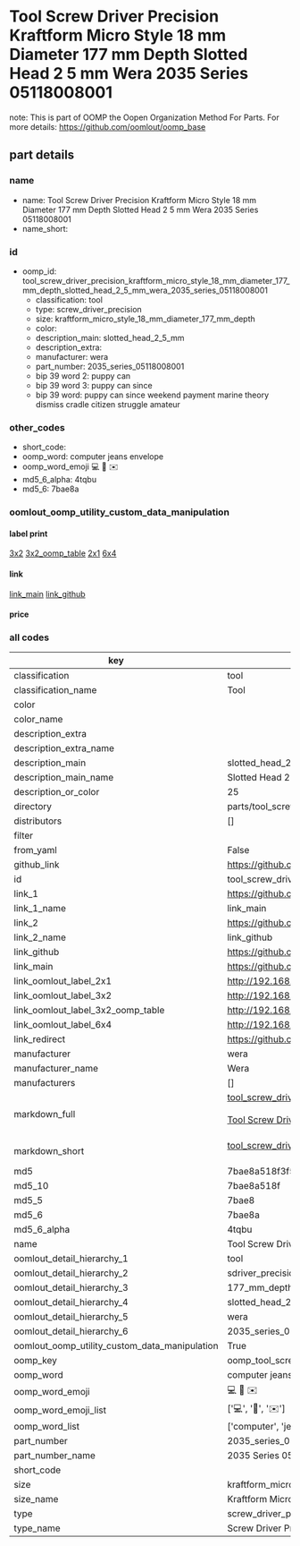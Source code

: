 # Tool Screw Driver Precision Kraftform Micro Style 18 mm Diameter 177 mm Depth Slotted Head 2 5 mm Wera 2035 Series 05118008001  

note: This is part of OOMP the Oopen Organization Method For Parts. For more details: https://github.com/oomlout/oomp_base

##  part details
  







### name
* name: Tool Screw Driver Precision Kraftform Micro Style 18 mm Diameter 177 mm Depth Slotted Head 2 5 mm Wera 2035 Series 05118008001
* name_short: 
### id
* oomp_id: tool_screw_driver_precision_kraftform_micro_style_18_mm_diameter_177_mm_depth_slotted_head_2_5_mm_wera_2035_series_05118008001
  * classification: tool
  * type: screw_driver_precision
  * size: kraftform_micro_style_18_mm_diameter_177_mm_depth
  * color: 
  * description_main: slotted_head_2_5_mm
  * description_extra: 
  * manufacturer: wera
  * part_number: 2035_series_05118008001
  * bip 39 word 2: puppy can
  * bip 39 word 3: puppy can since
  * bip 39 word: puppy can since weekend payment marine theory dismiss cradle citizen struggle amateur

### other_codes
* short_code: 
* oomp_word: computer jeans envelope
* oomp_word_emoji :computer: :jeans: :envelope:
* md5_6_alpha: 4tqbu
* md5_6: 7bae8a






### oomlout_oomp_utility_custom_data_manipulation
#### label print
[3x2](http://192.168.1.245:1112/?label=oomp%204tqbu)
[3x2_oomp_table](http://192.168.1.108:1112/?label=oomp%204tqbu)
[2x1](http://192.168.1.242:1112/?label=oomp%204tqbu)
[6x4](http://192.168.1.55:1112/?label=oomp%204tqbu)    

#### link

[link_main](https://github.com/oomlout/oomlout_oomp_version_1_messy/tree/main/parts/tool_screw_driver_precision_kraftform_micro_style_18_mm_diameter_177_mm_depth_slotted_head_2_5_mm_wera_2035_series_05118008001) [link_github](https://github.com/oomlout/oomlout_oomp_version_1_messy/tree/main/parts/tool_screw_driver_precision_kraftform_micro_style_18_mm_diameter_177_mm_depth_slotted_head_2_5_mm_wera_2035_series_05118008001)                             

#### price







### all codes 
| key | value |  
| --- | --- |  
| classification | tool |  
| classification_name | Tool |  
| color |  |  
| color_name |  |  
| description_extra |  |  
| description_extra_name |  |  
| description_main | slotted_head_2_5_mm |  
| description_main_name | Slotted Head 2 5 mm |  
| description_or_color | 25 |  
| directory | parts/tool_screw_driver_precision_kraftform_micro_style_18_mm_diameter_177_mm_depth_slotted_head_2_5_mm_wera_2035_series_05118008001 |  
| distributors | [] |  
| filter |  |  
| from_yaml | False |  
| github_link | https://github.com/oomlout/oomlout_oomp_part_src/tree/main/parts/tool_screw_driver_precision_kraftform_micro_style_18_mm_diameter_177_mm_depth_slotted_head_2_5_mm_wera_2035_series_05118008001 |  
| id | tool_screw_driver_precision_kraftform_micro_style_18_mm_diameter_177_mm_depth_slotted_head_2_5_mm_wera_2035_series_05118008001 |  
| link_1 | https://github.com/oomlout/oomlout_oomp_version_1_messy/tree/main/parts/tool_screw_driver_precision_kraftform_micro_style_18_mm_diameter_177_mm_depth_slotted_head_2_5_mm_wera_2035_series_05118008001 |  
| link_1_name | link_main |  
| link_2 | https://github.com/oomlout/oomlout_oomp_version_1_messy/tree/main/parts/tool_screw_driver_precision_kraftform_micro_style_18_mm_diameter_177_mm_depth_slotted_head_2_5_mm_wera_2035_series_05118008001 |  
| link_2_name | link_github |  
| link_github | https://github.com/oomlout/oomlout_oomp_version_1_messy/tree/main/parts/tool_screw_driver_precision_kraftform_micro_style_18_mm_diameter_177_mm_depth_slotted_head_2_5_mm_wera_2035_series_05118008001 |  
| link_main | https://github.com/oomlout/oomlout_oomp_version_1_messy/tree/main/parts/tool_screw_driver_precision_kraftform_micro_style_18_mm_diameter_177_mm_depth_slotted_head_2_5_mm_wera_2035_series_05118008001 |  
| link_oomlout_label_2x1 | http://192.168.1.242:1112/?label=oomp%204tqbu |  
| link_oomlout_label_3x2 | http://192.168.1.245:1112/?label=oomp%204tqbu |  
| link_oomlout_label_3x2_oomp_table | http://192.168.1.108:1112/?label=oomp%204tqbu |  
| link_oomlout_label_6x4 | http://192.168.1.55:1112/?label=oomp%204tqbu |  
| link_redirect | https://github.com/oomlout/oomlout_oomp_version_1_messy/tree/main/parts/tool_screw_driver_precision_kraftform_micro_style_18_mm_diameter_177_mm_depth_slotted_head_2_5_mm_wera_2035_series_05118008001 |  
| manufacturer | wera |  
| manufacturer_name | Wera |  
| manufacturers | [] |  
| markdown_full | [tool_screw_driver_precision_kraftform_micro_style_18_mm_diameter_177_mm_depth_slotted_head_2_5_mm_wera_2035_series_05118008001](none)<br>[](none)<br>[Tool Screw Driver Precision Kraftform Micro Style 18 Mm Diameter 177 Mm Depth Slotted Head 2 5 Mm Wera 2035 Series 05118008001](none)<br><br> |  
| markdown_short | [tool_screw_driver_precision_kraftform_micro_style_18_mm_diameter_177_mm_depth_slotted_head_2_5_mm_wera_2035_series_05118008001](none)<br><br> |  
| md5 | 7bae8a518f3f5c0a2050df9192483d70 |  
| md5_10 | 7bae8a518f |  
| md5_5 | 7bae8 |  
| md5_6 | 7bae8a |  
| md5_6_alpha | 4tqbu |  
| name | Tool Screw Driver Precision Kraftform Micro Style 18 mm Diameter 177 mm Depth Slotted Head 2 5 mm Wera 2035 Series 05118008001 |  
| oomlout_detail_hierarchy_1 | tool |  
| oomlout_detail_hierarchy_2 | sdriver_precision |  
| oomlout_detail_hierarchy_3 | 177_mm_depth |  
| oomlout_detail_hierarchy_4 | slotted_head_2_5_mm |  
| oomlout_detail_hierarchy_5 | wera |  
| oomlout_detail_hierarchy_6 | 2035_series_05118008001 |  
| oomlout_oomp_utility_custom_data_manipulation | True |  
| oomp_key | oomp_tool_screw_driver_precision_kraftform_micro_style_18_mm_diameter_177_mm_depth_slotted_head_2_5_mm_wera_2035_series_05118008001 |  
| oomp_word | computer jeans envelope |  
| oomp_word_emoji | :computer: :jeans: :envelope: |  
| oomp_word_emoji_list | [':computer:', ':jeans:', ':envelope:'] |  
| oomp_word_list | ['computer', 'jeans', 'envelope'] |  
| part_number | 2035_series_05118008001 |  
| part_number_name | 2035 Series 05118008001 |  
| short_code |  |  
| size | kraftform_micro_style_18_mm_diameter_177_mm_depth |  
| size_name | Kraftform Micro Style 18 mm Diameter 177 mm Depth |  
| type | screw_driver_precision |  
| type_name | Screw Driver Precision |  
